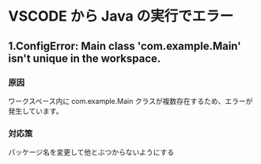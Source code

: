 # VSCODE から Java の実行でエラー

## 1.ConfigError: Main class 'com.example.Main' isn't unique in the workspace.

### 原因

ワークスペース内に com.example.Main クラスが複数存在するため、エラーが発生しています。

### 対応策

パッケージ名を変更して他とぶつからないようにする

